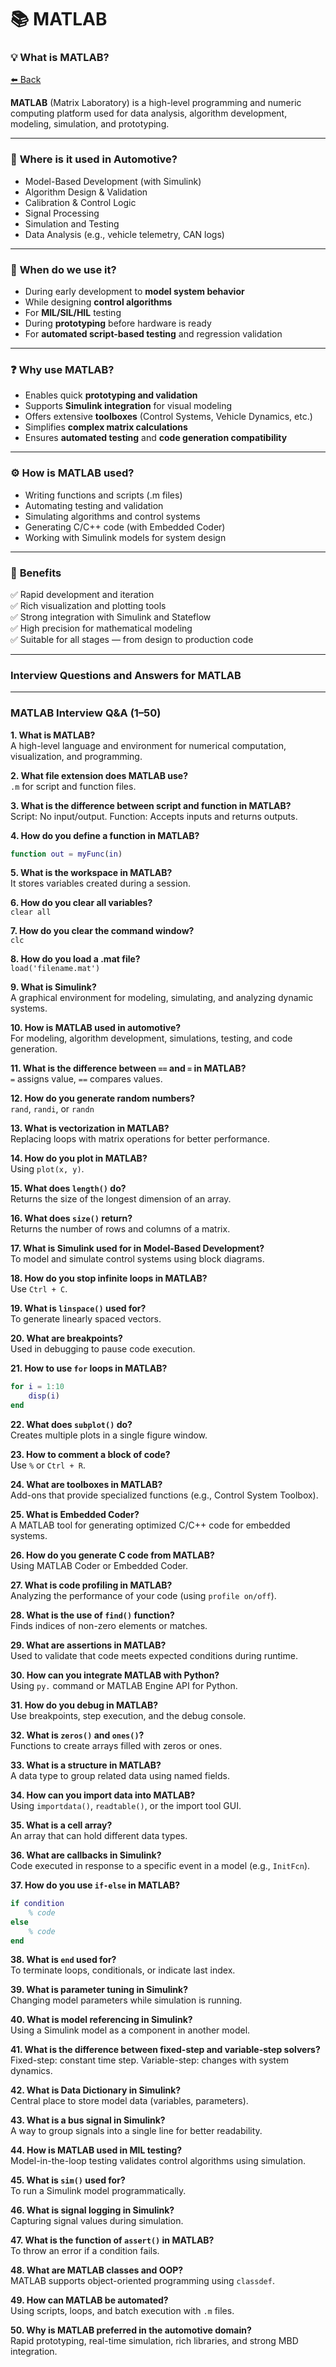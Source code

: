 # 📚 MATLAB 

### 💡 **What is MATLAB?**
<a class="back-sidebar-btn" href="javascript:history.back()">⬅️ Back</a>

**MATLAB** (Matrix Laboratory) is a high-level programming and numeric computing platform used for data analysis, algorithm development, modeling, simulation, and prototyping.

---

### 📍 **Where is it used in Automotive?**

- Model-Based Development (with Simulink)
- Algorithm Design & Validation
- Calibration & Control Logic
- Signal Processing
- Simulation and Testing
- Data Analysis (e.g., vehicle telemetry, CAN logs)

---

### 📅 **When do we use it?**

- During early development to **model system behavior**
- While designing **control algorithms**
- For **MIL/SIL/HIL** testing
- During **prototyping** before hardware is ready
- For **automated script-based testing** and regression validation

---

### ❓ **Why use MATLAB?**

- Enables quick **prototyping and validation**
- Supports **Simulink integration** for visual modeling
- Offers extensive **toolboxes** (Control Systems, Vehicle Dynamics, etc.)
- Simplifies **complex matrix calculations**
- Ensures **automated testing** and **code generation compatibility**

---

### ⚙️ **How is MATLAB used?**

- Writing functions and scripts (.m files)
- Automating testing and validation
- Simulating algorithms and control systems
- Generating C/C++ code (with Embedded Coder)
- Working with Simulink models for system design

---

### 🌟 **Benefits**

✅ Rapid development and iteration  
✅ Rich visualization and plotting tools  
✅ Strong integration with Simulink and Stateflow  
✅ High precision for mathematical modeling  
✅ Suitable for all stages — from design to production code

---

### **Interview Questions and Answers for MATLAB**

---

### **MATLAB Interview Q&A (1–50)**

**1. What is MATLAB?**  
A high-level language and environment for numerical computation, visualization, and programming.

**2. What file extension does MATLAB use?**  
`.m` for script and function files.

**3. What is the difference between script and function in MATLAB?**  
Script: No input/output. Function: Accepts inputs and returns outputs.

**4. How do you define a function in MATLAB?**  
```matlab
function out = myFunc(in)
```

**5. What is the workspace in MATLAB?**  
It stores variables created during a session.

**6. How do you clear all variables?**  
`clear all`

**7. How do you clear the command window?**  
`clc`

**8. How do you load a .mat file?**  
`load('filename.mat')`

**9. What is Simulink?**  
A graphical environment for modeling, simulating, and analyzing dynamic systems.

**10. How is MATLAB used in automotive?**  
For modeling, algorithm development, simulations, testing, and code generation.
 
**11. What is the difference between `==` and `=` in MATLAB?**  
`=` assigns value, `==` compares values.

**12. How do you generate random numbers?**  
`rand`, `randi`, or `randn`

**13. What is vectorization in MATLAB?**  
Replacing loops with matrix operations for better performance.

**14. How do you plot in MATLAB?**  
Using `plot(x, y)`.

**15. What does `length()` do?**  
Returns the size of the longest dimension of an array.

**16. What does `size()` return?**  
Returns the number of rows and columns of a matrix.

**17. What is Simulink used for in Model-Based Development?**  
To model and simulate control systems using block diagrams.

**18. How do you stop infinite loops in MATLAB?**  
Use `Ctrl + C`.

**19. What is `linspace()` used for?**  
To generate linearly spaced vectors.

**20. What are breakpoints?**  
Used in debugging to pause code execution.
 
**21. How to use `for` loops in MATLAB?**  
```matlab
for i = 1:10
    disp(i)
end
```

**22. What does `subplot()` do?**  
Creates multiple plots in a single figure window.

**23. How to comment a block of code?**  
Use `%` or `Ctrl + R`.

**24. What are toolboxes in MATLAB?**  
Add-ons that provide specialized functions (e.g., Control System Toolbox).

**25. What is Embedded Coder?**  
A MATLAB tool for generating optimized C/C++ code for embedded systems.

**26. How do you generate C code from MATLAB?**  
Using MATLAB Coder or Embedded Coder.

**27. What is code profiling in MATLAB?**  
Analyzing the performance of your code (using `profile on/off`).

**28. What is the use of `find()` function?**  
Finds indices of non-zero elements or matches.

**29. What are assertions in MATLAB?**  
Used to validate that code meets expected conditions during runtime.

**30. How can you integrate MATLAB with Python?**  
Using `py.` command or MATLAB Engine API for Python.
 
**31. How do you debug in MATLAB?**  
Use breakpoints, step execution, and the debug console.

**32. What is `zeros()` and `ones()`?**  
Functions to create arrays filled with zeros or ones.

**33. What is a structure in MATLAB?**  
A data type to group related data using named fields.

**34. How can you import data into MATLAB?**  
Using `importdata()`, `readtable()`, or the import tool GUI.

**35. What is a cell array?**  
An array that can hold different data types.

**36. What are callbacks in Simulink?**  
Code executed in response to a specific event in a model (e.g., `InitFcn`).

**37. How do you use `if-else` in MATLAB?**  
```matlab
if condition
    % code
else
    % code
end
```

**38. What is `end` used for?**  
To terminate loops, conditionals, or indicate last index.

**39. What is parameter tuning in Simulink?**  
Changing model parameters while simulation is running.

**40. What is model referencing in Simulink?**  
Using a Simulink model as a component in another model.
 
**41. What is the difference between fixed-step and variable-step solvers?**  
Fixed-step: constant time step. Variable-step: changes with system dynamics.

**42. What is Data Dictionary in Simulink?**  
Central place to store model data (variables, parameters).

**43. What is a bus signal in Simulink?**  
A way to group signals into a single line for better readability.

**44. How is MATLAB used in MIL testing?**  
Model-in-the-loop testing validates control algorithms using simulation.

**45. What is `sim()` used for?**  
To run a Simulink model programmatically.

**46. What is signal logging in Simulink?**  
Capturing signal values during simulation.

**47. What is the function of `assert()` in MATLAB?**  
To throw an error if a condition fails.

**48. What are MATLAB classes and OOP?**  
MATLAB supports object-oriented programming using `classdef`.

**49. How can MATLAB be automated?**  
Using scripts, loops, and batch execution with `.m` files.

**50. Why is MATLAB preferred in the automotive domain?**  
Rapid prototyping, real-time simulation, rich libraries, and strong MBD integration.
